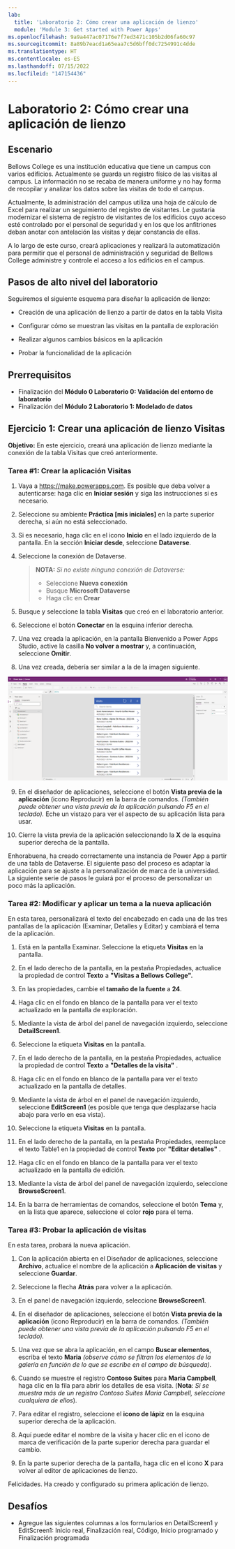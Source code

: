 ```yaml
---
lab:
  title: 'Laboratorio 2: Cómo crear una aplicación de lienzo'
  module: 'Module 3: Get started with Power Apps'
ms.openlocfilehash: 9a9a447ac07176e7f7ed3471c105b2d06fa60c97
ms.sourcegitcommit: 8a89b7eacd1a65eaa7c5d6bff0dc7254991c4dde
ms.translationtype: HT
ms.contentlocale: es-ES
ms.lasthandoff: 07/15/2022
ms.locfileid: "147154436"
---
```

# <a name="lab-2-how-to-build-a-canvas-app"></a>Laboratorio 2: Cómo crear una aplicación de lienzo

## <a name="scenario"></a>Escenario

Bellows College es una institución educativa que tiene un campus con varios edificios. Actualmente se guarda un registro físico de las visitas al campus. La información no se recaba de manera uniforme y no hay forma de recopilar y analizar los datos sobre las visitas de todo el campus.

Actualmente, la administración del campus utiliza una hoja de cálculo de Excel para realizar un seguimiento del registro de visitantes. Le gustaría modernizar el sistema de registro de visitantes de los edificios cuyo acceso esté controlado por el personal de seguridad y en los que los anfitriones deban anotar con antelación las visitas y dejar constancia de ellas.

A lo largo de este curso, creará aplicaciones y realizará la automatización para permitir que el personal de administración y seguridad de Bellows College administre y controle el acceso a los edificios en el campus.

## <a name="high-level-lab-steps"></a>Pasos de alto nivel del laboratorio

Seguiremos el siguiente esquema para diseñar la aplicación de lienzo:

- Creación de una aplicación de lienzo a partir de datos en la tabla Visita

- Configurar cómo se muestran las visitas en la pantalla de exploración

- Realizar algunos cambios básicos en la aplicación

- Probar la funcionalidad de la aplicación

## <a name="prerequisites"></a>Prerrequisitos

- Finalización del **Módulo 0 Laboratorio 0: Validación del entorno de laboratorio**
- Finalización del **Módulo 2 Laboratorio 1: Modelado de datos**

## <a name="exercise-1-create-visits-canvas-app"></a>Ejercicio 1: Crear una aplicación de lienzo Visitas

**Objetivo:** En este ejercicio, creará una aplicación de lienzo mediante la conexión de la tabla Visitas que creó anteriormente.

### <a name="task-1-create-the-visits-app"></a>Tarea \#1: Crear la aplicación Visitas

1.  Vaya a <https://make.powerapps.com>. Es posible que deba volver a autenticarse: haga clic en **Iniciar sesión** y siga las instrucciones si es necesario.

2.  Seleccione su ambiente **Práctica [mis iniciales]** en la parte superior derecha, si aún no está seleccionado.

3.  Si es necesario, haga clic en el icono **Inicio** en el lado izquierdo de la pantalla. En la sección **Iniciar desde**, seleccione **Dataverse**.

4.  Seleccione la conexión de Dataverse.

    > **NOTA:** *Si no existe ninguna conexión de Dataverse:*
    > - Seleccione **Nueva conexión**
    > - Busque **Microsoft Dataverse**
    > - Haga clic en **Crear**

5.  Busque y seleccione la tabla **Visitas** que creó en el laboratorio anterior.

6.  Seleccione el botón **Conectar** en la esquina inferior derecha.

7.  Una vez creada la aplicación, en la pantalla Bienvenido a Power Apps Studio, active la casilla **No volver a mostrar** y, a continuación, seleccione **Omitir**.

8.  Una vez creada, debería ser similar a la de la imagen siguiente.

![Aplicación de lienzo creada a partir de los datos de visitas.](media/2-canvas-app-from-data.png)

9. En el diseñador de aplicaciones, seleccione el botón **Vista previa de la aplicación** (icono Reproducir) en la barra de comandos. *(También puede obtener una vista previa de la aplicación pulsando F5 en el teclado).* Eche un vistazo para ver el aspecto de su aplicación lista para usar.

10. Cierre la vista previa de la aplicación seleccionando la **X** de la esquina superior derecha de la pantalla.

Enhorabuena, ha creado correctamente una instancia de Power App a partir de una tabla de Dataverse. El siguiente paso del proceso es adaptar la aplicación para se ajuste a la personalización de marca de la universidad. La siguiente serie de pasos le guiará por el proceso de personalizar un poco más la aplicación.

### <a name="task-2-modify-and-theme-the-newly-created-app"></a>Tarea \#2: Modificar y aplicar un tema a la nueva aplicación

En esta tarea, personalizará el texto del encabezado en cada una de las tres pantallas de la aplicación (Examinar, Detalles y Editar) y cambiará el tema de la aplicación.

1.  Está en la pantalla Examinar. Seleccione la etiqueta **Visitas** en la pantalla.

1.  En el lado derecho de la pantalla, en la pestaña Propiedades, actualice la propiedad de control **Texto** a **"Visitas a Bellows College".**

1. En las propiedades, cambie el **tamaño de la fuente** a **24**.

1.  Haga clic en el fondo en blanco de la pantalla para ver el texto actualizado en la pantalla de exploración.

1.  Mediante la vista de árbol del panel de navegación izquierdo, seleccione **DetailScreen1**.

1.  Seleccione la etiqueta **Visitas** en la pantalla.

1.  En el lado derecho de la pantalla, en la pestaña Propiedades, actualice la propiedad de control **Texto** a **"Detalles de la visita"** .

1.  Haga clic en el fondo en blanco de la pantalla para ver el texto actualizado en la pantalla de detalles.

1.  Mediante la vista de árbol en el panel de navegación izquierdo, seleccione **EditScreen1** (es posible que tenga que desplazarse hacia abajo para verlo en esa vista).

1.  Seleccione la etiqueta **Visitas** en la pantalla.

1.  En el lado derecho de la pantalla, en la pestaña Propiedades, reemplace el texto Table1 en la propiedad de control **Texto** por **"Editar detalles"** .

1.  Haga clic en el fondo en blanco de la pantalla para ver el texto actualizado en la pantalla de edición.

1. Mediante la vista de árbol del panel de navegación izquierdo, seleccione **BrowseScreen1**.

1. En la barra de herramientas de comandos, seleccione el botón **Tema** y, en la lista que aparece, seleccione el color **rojo** para el tema.

### <a name="task-3-test-your-visits-app"></a>Tarea \#3: Probar la aplicación de visitas

En esta tarea, probará la nueva aplicación.

1.  Con la aplicación abierta en el Diseñador de aplicaciones, seleccione **Archivo**, actualice el nombre de la aplicación a **Aplicación de visitas** y seleccione **Guardar**.

2.  Seleccione la flecha **Atrás** para volver a la aplicación.

3.  En el panel de navegación izquierdo, seleccione **BrowseScreen1**.

4.  En el diseñador de aplicaciones, seleccione el botón **Vista previa de la aplicación** (icono Reproducir) en la barra de comandos. *(También puede obtener una vista previa de la aplicación pulsando F5 en el teclado).*

4.  Una vez que se abra la aplicación, en el campo **Buscar elementos**, escriba el texto **Maria**
     *(observe cómo se filtran los elementos de la galería en función de lo que se escribe en el campo de búsqueda).*

5.  Cuando se muestre el registro **Contoso Suites** para **Maria Campbell**, haga clic en la fila para abrir los detalles de esa visita. (**Nota**: *Si se muestra más de un registro Contoso Suites Maria Campbell, seleccione cualquiera de ellos*).

6.  Para editar el registro, seleccione el **icono de lápiz** en la esquina superior derecha de la aplicación.

7.  Aquí puede editar el nombre de la visita y hacer clic en el icono de marca de verificación de la parte superior derecha para guardar el cambio.

8.  En la parte superior derecha de la pantalla, haga clic en el icono **X** para volver al editor de aplicaciones de lienzo.

Felicidades. Ha creado y configurado su primera aplicación de lienzo.

## <a name="challenges"></a>Desafíos

- Agregue las siguientes columnas a los formularios en DetailScreen1 y EditScreen1: Inicio real, Finalización real, Código, Inicio programado y Finalización programada